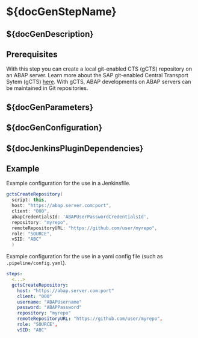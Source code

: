 # ${docGenStepName}

## ${docGenDescription}

## Prerequisites

With this step you can create a local git-enabled CTS (gCTS) repository on an ABAP server.
Learn more about the SAP git-enabled Central Transport Sytem (gCTS) [here](https://help.sap.com/viewer/4a368c163b08418890a406d413933ba7/201909.001/en-US/f319b168e87e42149e25e13c08d002b9.html). With gCTS, ABAP developments on ABAP servers can be maintained in Git repositories.

## ${docGenParameters}

## ${docGenConfiguration}

## ${docJenkinsPluginDependencies}

## Example

Example configuration for the use in a Jenkinsfile.

```groovy
gctsCreateRepository(
  script: this,
  host: "https://abap.server.com:port",
  client: "000",
  abapCredentialsId: 'ABAPUserPasswordCredentialsId',
  repository: "myrepo",
  remoteRepositoryURL: "https://github.com/user/myrepo",
  role: "SOURCE",
  vSID: "ABC"
  )
```

Example configuration for the use in a yaml config file (such as `.pipeline/config.yaml`).

```yaml
steps:
  <...>
  gctsCreateRepository:
    host: "https://abap.server.com:port"
    client: "000"
    username: "ABAPUsername"
    password: "ABAPPassword"
    repository: "myrepo"
    remoteRepositoryURL: "https://github.com/user/myrepo",
    role: "SOURCE",
    vSID: "ABC"
```
